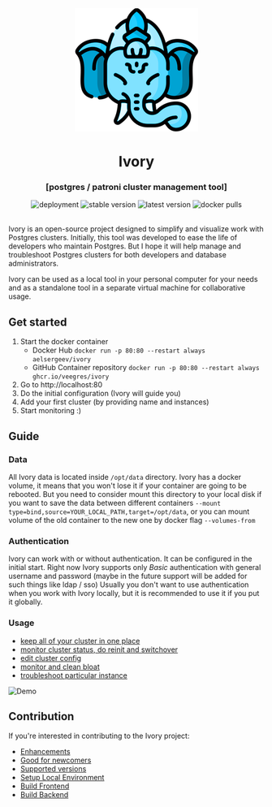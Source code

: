 <div style="text-align: center;" align="center">
<img src="web/public/ivory.png" alt="logo" />

# Ivory
### [postgres / patroni cluster management tool]

<img src="https://img.shields.io/github/deployments/veegres/ivory/production" alt="deployment" />
<img src="https://img.shields.io/docker/v/aelsergeev/ivory/latest?label=stable" alt="stable version" />
<img src="https://img.shields.io/docker/v/aelsergeev/ivory?label=latest" alt="latest version" />
<img src="https://img.shields.io/docker/pulls/aelsergeev/ivory" alt="docker pulls" />
</div>

<br>

Ivory is an open-source project designed to simplify and visualize work with Postgres clusters.
Initially, this tool was developed to ease the life of developers who maintain Postgres.
But I hope it will help manage and troubleshoot Postgres clusters for both developers and database administrators.

Ivory can be used as a local tool in your personal computer for your needs and as a standalone tool
in a separate virtual machine for collaborative usage.

## Get started
1. Start the docker container
   - Docker Hub `docker run -p 80:80 --restart always aelsergeev/ivory`
   - GitHub Container repository `docker run -p 80:80 --restart always ghcr.io/veegres/ivory`
2. Go to http://localhost:80
3. Do the initial configuration (Ivory will guide you)
4. Add your first cluster (by providing name and instances)
5. Start monitoring :)

## Guide

### Data
All Ivory data is located inside `/opt/data` directory. Ivory has a docker volume, it means that you won't
lose it if your container are going to be rebooted. But you need to consider mount this directory to your 
local disk if you want to save the data between different containers 
`--mount type=bind,source=YOUR_LOCAL_PATH,target=/opt/data`, or you can mount volume of the 
old container to the new one by docker flag `--volumes-from`

### Authentication
Ivory can work with or without authentication. It can be configured in the initial start. Right now
Ivory supports only _Basic_ authentication with general username and password (maybe in the future support
will be added for such things like ldap / sso)
Usually you don't want to use authentication when you work with Ivory locally, but it is recommended
to use it if you put it globally.

### Usage
- [keep all of your cluster in one place](doc/clusters.md)
- [monitor cluster status, do reinit and switchover](doc/overview.md)
- [edit cluster config](doc/config.md)
- [monitor and clean bloat](doc/bloat.md)
- [troubleshoot particular instance](doc/instance.md)

![Demo](doc/images/demo.gif)

## Contribution

If you're interested in contributing to the Ivory project:

- [Enhancements](https://github.com/veegres/ivory/issues)
- [Good for newcomers](https://github.com/veegres/ivory/issues?q=is%3Aissue+is%3Aopen+label%3A%22good+first+issue%22)
- [Supported versions](SECURITY.md)
- [Setup Local Environment](docker/development/README.md)
- [Build Frontend](web/README.md)
- [Build Backend](service/README.md)
